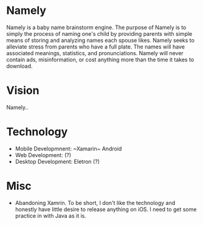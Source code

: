 # Namely
Namely is a baby name brainstorm engine. The purpose of Namely is to simply the process of naming one's child by providing parents with simple means of storing and analyzing names each spouse likes. Namely seeks to alleviate stress from parents who have a full plate. The names will have associated meanings, statistics, and pronunciations. Namely will never contain ads, misinformation, or cost anything more than the time it takes to download.

# Vision
Namely..

# Technology
* Mobile Developmnent:  ~Xamarin~ Android
* Web Development:      (?)
* Desktop Development:  Eletron (?)

# Misc
* Abandoning Xamrin. To be short, I don't like the technology and honestly have little desire to release anything on iOS. I need to get some practice in with Java as it is.

